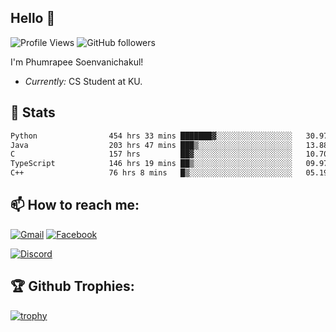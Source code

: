 
<h2>Hello 👋</h2> 

![Profile Views](https://komarev.com/ghpvc/?username=Homiez09&label=Profile%20views&color=0e75b6&style=flat)
![GitHub followers](https://img.shields.io/github/followers/HomieZ09.svg?style=social&label=Follow)


I'm Phumrapee Soenvanichakul!

- <i>Currently:</i> CS Student at KU.

<h2>👀 Stats</h2>

<!--START_SECTION:waka-->

```txt
Python                454 hrs 33 mins ███████▓░░░░░░░░░░░░░░░░░   30.97 %
Java                  203 hrs 47 mins ███▒░░░░░░░░░░░░░░░░░░░░░   13.88 %
C                     157 hrs         ██▓░░░░░░░░░░░░░░░░░░░░░░   10.70 %
TypeScript            146 hrs 19 mins ██▒░░░░░░░░░░░░░░░░░░░░░░   09.97 %
C++                   76 hrs 8 mins   █▒░░░░░░░░░░░░░░░░░░░░░░░   05.19 %
```

<!--END_SECTION:waka-->

<h2>📫 How to reach me:</h2>

<a href="mailto:phumrapeesoen1@gmail.com">![Gmail](https://img.shields.io/badge/Gmail-D14836?style=for-the-badge&logo=gmail&logoColor=white)</a> 
<a href="https://web.facebook.com/phumrapee.soenvanichakul.3/">![Facebook](https://img.shields.io/badge/Facebook-4267B2?style=for-the-badge&logo=facebook&logoColor=white)</a>

<a href="https://discord.gg/EWnAEUtFVm">![Discord](https://discord.c99.nl/widget/theme-1/297740667784921089.png)</a> 

<h2>🏆 Github Trophies:</h2>

[![trophy](https://github-profile-trophy.vercel.app/?username=Homiez09&theme=discord&row=1)](https://github.com/ryo-ma/github-profile-trophy)
